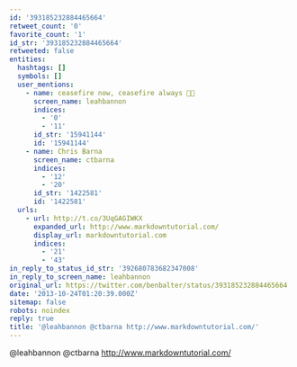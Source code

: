 ```yaml
---
id: '393185232884465664'
retweet_count: '0'
favorite_count: '1'
id_str: '393185232884465664'
retweeted: false
entities:
  hashtags: []
  symbols: []
  user_mentions:
    - name: ceasefire now, ceasefire always 🍞🌹
      screen_name: leahbannon
      indices:
        - '0'
        - '11'
      id_str: '15941144'
      id: '15941144'
    - name: Chris Barna
      screen_name: ctbarna
      indices:
        - '12'
        - '20'
      id_str: '1422581'
      id: '1422581'
  urls:
    - url: http://t.co/3UqGAGIWKX
      expanded_url: http://www.markdowntutorial.com/
      display_url: markdowntutorial.com
      indices:
        - '21'
        - '43'
in_reply_to_status_id_str: '392680783682347008'
in_reply_to_screen_name: leahbannon
original_url: https://twitter.com/benbalter/status/393185232884465664
date: '2013-10-24T01:20:39.000Z'
sitemap: false
robots: noindex
reply: true
title: '@leahbannon @ctbarna http://www.markdowntutorial.com/'
---
```


@leahbannon @ctbarna http://www.markdowntutorial.com/